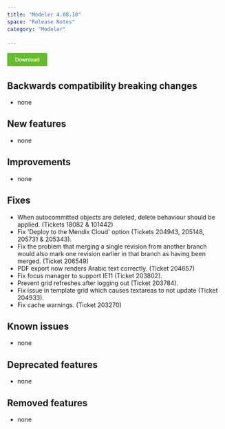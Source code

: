 ```yaml
---
title: "Modeler 4.08.10"
space: "Release Notes"
category: "Modeler"

---
```


[![](attachments/download-button/download-button.png)](https://appstore.home.mendix.com/link/modelers/4.8.10)

## <a name="backwards-compatibility-breaking-changes" rel="nofollow"></a>Backwards compatibility breaking changes

*   none

## <a name="new-features" rel="nofollow"></a>New features

*   none

## <a name="improvements" rel="nofollow"></a>Improvements

*   none

## <a name="fixes" rel="nofollow"></a>Fixes

*   When autocommitted objects are deleted, delete behaviour should be applied. (Tickets 18082 & 101442)
*   Fix 'Deploy to the Mendix Cloud' option (Tickets 204943, 205148, 205731 & 205343).
*   Fix the problem that merging a single revision from another branch would also mark one revision earlier in that branch as having been merged. (Ticket 206549)
*   PDF export now renders Arabic text correctly. (Ticket 204657)
*   Fix focus manager to support IE11 (Ticket 203802).
*   Prevent grid refreshes after logging out (Ticket 203784).
*   Fix issue in template grid which causes textareas to not update (Ticket 204933).
*   Fix cache warnings. (Ticket 203270)

## <a name="known-issues" rel="nofollow"></a>Known issues

*   none

## <a name="deprecated-features" rel="nofollow"></a>Deprecated features

*   none

## <a name="removed-features" rel="nofollow"></a>Removed features

*   none
